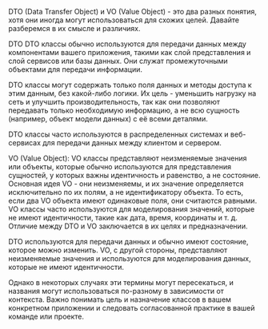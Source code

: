 
DTO (Data Transfer Object) и VO (Value Object) - это два разных понятия,
хотя они иногда могут использоваться для схожих целей. Давайте разберемся в их смысле и различиях.

DTO
DTO классы обычно используются для передачи данных между компонентами вашего приложения, 
такими как слой представления и слой сервисов или базы данных. 
Они служат промежуточными объектами для передачи информации.

DTO классы могут содержать только поля данных и методы доступа к этим данным, без какой-либо логики.
Их цель - уменьшить нагрузку на сеть и улучшить производительность,
так как они позволяют передавать только необходимую информацию, 
а не всю сущность (например, объект модели данных) с её всеми деталями.

DTO классы часто используются в распределенных системах и веб-сервисах 
для передачи данных между клиентом и сервером.

VO (Value Object):
VO классы представляют неизменяемые значения или объекты, которые обычно используются для представления сущностей, у которых важны идентичность и равенство, а не состояние.
Основная идея VO - они неизменяемы, и их значение определяется исключительно по их полям,
а не идентификатору объекта. То есть, если два VO объекта имеют одинаковые поля,
они считаются равными.
VO классы часто используются для моделирования значений, 
которые не имеют идентичности, такие как дата, время, координаты и т. д.
Отличие между DTO и VO заключается в их целях и предназначении.

DTO используются для передачи данных и обычно имеют состояние, которое можно изменить. 
VO, с другой стороны, представляют неизменяемые значения и используются для моделирования данных,
которые не имеют идентичности.

Однако в некоторых случаях эти термины могут пересекаться, 
и названия могут использоваться по-разному в зависимости от контекста. 
Важно понимать цель и назначение классов в вашем конкретном приложении и 
следовать согласованной практике в вашей команде или проекте.